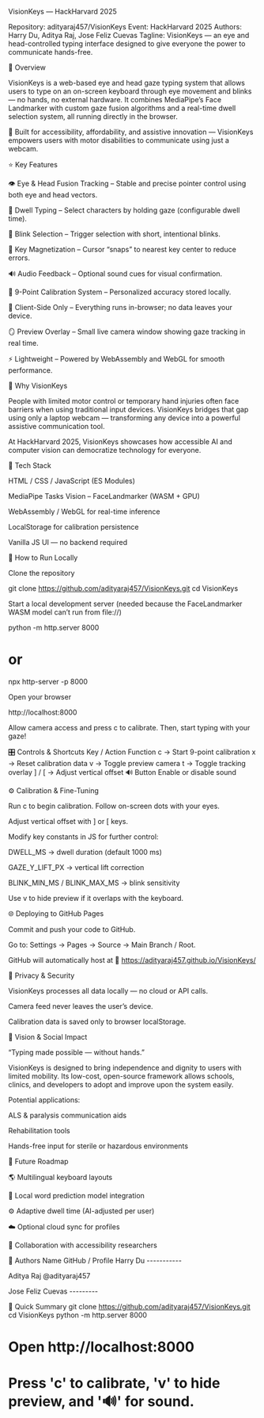 VisionKeys — HackHarvard 2025

Repository: adityaraj457/VisionKeys
Event: HackHarvard 2025
Authors: Harry Du, Aditya Raj, Jose Feliz Cuevas
Tagline: VisionKeys — an eye and head-controlled typing interface designed to give everyone the power to communicate hands-free.

🚀 Overview

VisionKeys is a web-based eye and head gaze typing system that allows users to type on an on-screen keyboard through eye movement and blinks — no hands, no external hardware.
It combines MediaPipe’s Face Landmarker with custom gaze fusion algorithms and a real-time dwell selection system, all running directly in the browser.

🎯 Built for accessibility, affordability, and assistive innovation — VisionKeys empowers users with motor disabilities to communicate using just a webcam.

⭐ Key Features

👁️ Eye & Head Fusion Tracking – Stable and precise pointer control using both eye and head vectors.

💬 Dwell Typing – Select characters by holding gaze (configurable dwell time).

🫰 Blink Selection – Trigger selection with short, intentional blinks.

🧲 Key Magnetization – Cursor “snaps” to nearest key center to reduce errors.

🔊 Audio Feedback – Optional sound cues for visual confirmation.

🧠 9-Point Calibration System – Personalized accuracy stored locally.

💾 Client-Side Only – Everything runs in-browser; no data leaves your device.

🪞 Preview Overlay – Small live camera window showing gaze tracking in real time.

⚡ Lightweight – Powered by WebAssembly and WebGL for smooth performance.

🎯 Why VisionKeys

People with limited motor control or temporary hand injuries often face barriers when using traditional input devices.
VisionKeys bridges that gap using only a laptop webcam — transforming any device into a powerful assistive communication tool.

At HackHarvard 2025, VisionKeys showcases how accessible AI and computer vision can democratize technology for everyone.

🧰 Tech Stack

HTML / CSS / JavaScript (ES Modules)

MediaPipe Tasks Vision – FaceLandmarker (WASM + GPU)

WebAssembly / WebGL for real-time inference

LocalStorage for calibration persistence

Vanilla JS UI — no backend required

🧠 How to Run Locally

Clone the repository

git clone https://github.com/adityaraj457/VisionKeys.git
cd VisionKeys


Start a local development server
(needed because the FaceLandmarker WASM model can’t run from file://)

python -m http.server 8000
# or
npx http-server -p 8000


Open your browser

http://localhost:8000


Allow camera access and press c to calibrate.
Then, start typing with your gaze!

🎛️ Controls & Shortcuts
Key / Action	Function
c	-> Start 9-point calibration
x -> 	Reset calibration data
v ->	Toggle preview camera
t	-> Toggle tracking overlay
] / [	-> Adjust vertical offset
🔊 Button	Enable or disable sound

⚙️ Calibration & Fine-Tuning

Run c to begin calibration. Follow on-screen dots with your eyes.

Adjust vertical offset with ] or [ keys.

Modify key constants in JS for further control:

DWELL_MS → dwell duration (default 1000 ms)

GAZE_Y_LIFT_PX → vertical lift correction

BLINK_MIN_MS / BLINK_MAX_MS → blink sensitivity

Use v to hide preview if it overlaps with the keyboard.

🌐 Deploying to GitHub Pages

Commit and push your code to GitHub.

Go to: Settings → Pages → Source → Main Branch / Root.

GitHub will automatically host at
🔗 https://adityaraj457.github.io/VisionKeys/

🔐 Privacy & Security

VisionKeys processes all data locally — no cloud or API calls.

Camera feed never leaves the user’s device.

Calibration data is saved only to browser localStorage.

🧭 Vision & Social Impact

“Typing made possible — without hands.”

VisionKeys is designed to bring independence and dignity to users with limited mobility.
Its low-cost, open-source framework allows schools, clinics, and developers to adopt and improve upon the system easily.

Potential applications:

ALS & paralysis communication aids

Rehabilitation tools

Hands-free input for sterile or hazardous environments

🧱 Future Roadmap

🌎 Multilingual keyboard layouts

🤖 Local word prediction model integration

⚙️ Adaptive dwell time (AI-adjusted per user)

☁️ Optional cloud sync for profiles

🧪 Collaboration with accessibility researchers

👤 Authors
Name	GitHub / Profile
Harry Du	-----------

Aditya Raj	@adityaraj457

Jose Feliz Cuevas	---------

🧾 Quick Summary
git clone https://github.com/adityaraj457/VisionKeys.git
cd VisionKeys
python -m http.server 8000
# Open http://localhost:8000
# Press 'c' to calibrate, 'v' to hide preview, and '🔊' for sound.
